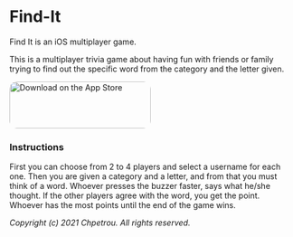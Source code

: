 # Find-It
Find It is an iOS multiplayer game.

This is a multiplayer trivia game about having fun with friends or family trying to find out the specific word from the category and the letter given.

<a href="https://apps.apple.com/us/app/vres-to/id1455819216?itsct=apps_box_badge&amp;itscg=30200" style="display: inline-block; overflow: hidden; border-radius: 13px; width: 250px; height: 83px;"><img src="https://tools.applemediaservices.com/api/badges/download-on-the-app-store/black/en-us?size=250x83&amp;releaseDate=1552608000&h=55b7a9ff9c6c82e2da0f4561531260ea" alt="Download on the App Store" style="border-radius: 13px; width: 250px; height: 83px;"></a>

### Instructions
First you can choose from 2 to 4 players and select a username for each one. Then you are given a category and a letter, and from that you must think of a word. Whoever presses the buzzer faster, says what he/she thought. If the other players agree with the word, you get the point. Whoever has the most points until the end of the game wins.

_Copyright (c) 2021 Chpetrou. All rights reserved._
